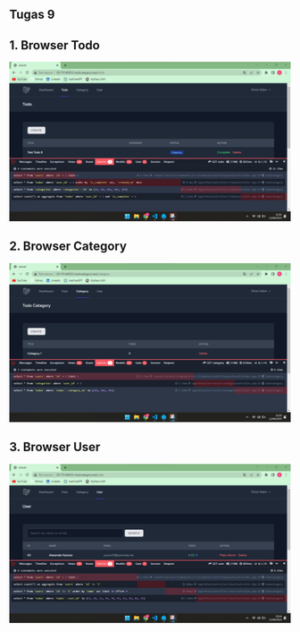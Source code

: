 ## Tugas 9

## 1. Browser Todo
![Alt Text](./screenshot/tugas9/Browser%20Todo.png)

## 2. Browser Category
![Alt Text](./screenshot/tugas9/Browser%20Category.png)

## 3. Browser User
![Alt Text](./screenshot/tugas9/Browser%20User.png)
